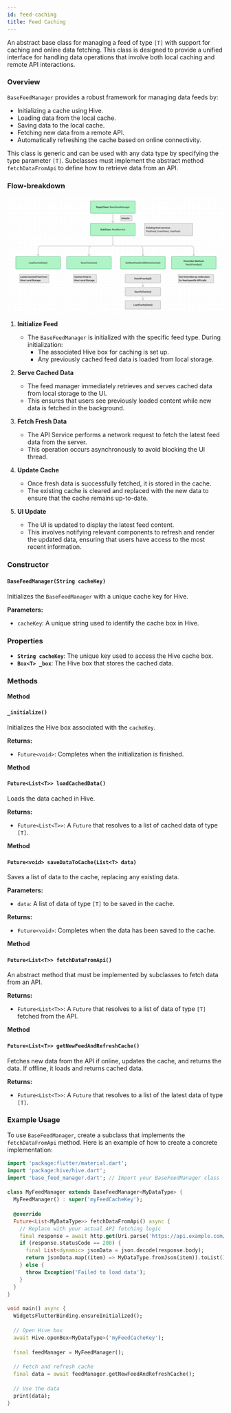 ```yaml
---
id: feed-caching
title: Feed Caching
---
```


An abstract base class for managing a feed of type `[T]` with support for caching and online data fetching. This class is designed to provide a unified interface for handling data operations that involve both local caching and remote API interactions.

### Overview

`BaseFeedManager` provides a robust framework for managing data feeds by:

- Initializing a cache using Hive.
- Loading data from the local cache.
- Saving data to the local cache.
- Fetching new data from a remote API.
- Automatically refreshing the cache based on online connectivity.

This class is generic and can be used with any data type by specifying the type parameter `[T]`. Subclasses must implement the abstract method `fetchDataFromApi` to define how to retrieve data from an API.

### Flow-breakdown

![Basefeed manager](../../../../static/img/base_feed_manager_flow.png)

1. **Initialize Feed**
   - The `BaseFeedManager` is initialized with the specific feed type. During initialization:
     - The associated Hive box for caching is set up.
     - Any previously cached feed data is loaded from local storage.

2. **Serve Cached Data**
   - The feed manager immediately retrieves and serves cached data from local storage to the UI.
   - This ensures that users see previously loaded content while new data is fetched in the background.

3. **Fetch Fresh Data**
   - The API Service performs a network request to fetch the latest feed data from the server.
   - This operation occurs asynchronously to avoid blocking the UI thread.

4. **Update Cache**
   - Once fresh data is successfully fetched, it is stored in the cache.
   - The existing cache is cleared and replaced with the new data to ensure that the cache remains up-to-date.

5. **UI Update**
   - The UI is updated to display the latest feed content.
   - This involves notifying relevant components to refresh and render the updated data, ensuring that users have access to the most recent information.

### Constructor

#### `BaseFeedManager(String cacheKey)`

Initializes the `BaseFeedManager` with a unique cache key for Hive.

**Parameters:**

- `cacheKey`: A unique string used to identify the cache box in Hive.

### Properties

- **`String cacheKey`**: The unique key used to access the Hive cache box.
- **`Box<T> _box`**: The Hive box that stores the cached data.

### Methods

**Method**

#### `_initialize()`

Initializes the Hive box associated with the `cacheKey`.

**Returns:**

- `Future<void>`: Completes when the initialization is finished.

**Method**

#### `Future<List<T>> loadCachedData()`

Loads the data cached in Hive.

**Returns:**

- `Future<List<T>>`: A `Future` that resolves to a list of cached data of type `[T]`.

**Method**

#### `Future<void> saveDataToCache(List<T> data)`

Saves a list of data to the cache, replacing any existing data.

**Parameters:**

- `data`: A list of data of type `[T]` to be saved in the cache.

**Returns:**

- `Future<void>`: Completes when the data has been saved to the cache.

**Method**

#### `Future<List<T>> fetchDataFromApi()`

An abstract method that must be implemented by subclasses to fetch data from an API.

**Returns:**

- `Future<List<T>>`: A `Future` that resolves to a list of data of type `[T]` fetched from the API.

**Method**

#### `Future<List<T>> getNewFeedAndRefreshCache()`

Fetches new data from the API if online, updates the cache, and returns the data. If offline, it loads and returns cached data.

**Returns:**

- `Future<List<T>>`: A `Future` that resolves to a list of the latest data of type `[T]`.

### Example Usage

To use `BaseFeedManager`, create a subclass that implements the `fetchDataFromApi` method. Here is an example of how to create a concrete implementation:

```dart
import 'package:flutter/material.dart';
import 'package:hive/hive.dart';
import 'base_feed_manager.dart'; // Import your BaseFeedManager class

class MyFeedManager extends BaseFeedManager<MyDataType> {
  MyFeedManager() : super('myFeedCacheKey');

  @override
  Future<List<MyDataType>> fetchDataFromApi() async {
    // Replace with your actual API fetching logic
    final response = await http.get(Uri.parse('https://api.example.com/data'));
    if (response.statusCode == 200) {
      final List<dynamic> jsonData = json.decode(response.body);
      return jsonData.map((item) => MyDataType.fromJson(item)).toList();
    } else {
      throw Exception('Failed to load data');
    }
  }
}

void main() async {
  WidgetsFlutterBinding.ensureInitialized();

  // Open Hive box
  await Hive.openBox<MyDataType>('myFeedCacheKey');

  final feedManager = MyFeedManager();

  // Fetch and refresh cache
  final data = await feedManager.getNewFeedAndRefreshCache();

  // Use the data
  print(data);
}
